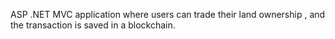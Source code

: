 ASP .NET MVC application where users can trade their land ownership , and the transaction is saved in a blockchain.
